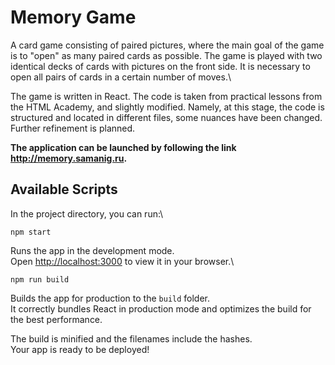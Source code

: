 # Memory Game

A card game consisting of paired pictures, where the main goal of the game is to "open" as many paired cards as possible. The game is played with two identical decks of cards with pictures on the front side. It is necessary to open all pairs of cards in a certain number of moves.\

The game is written in React. The code is taken from practical lessons from the HTML Academy, and slightly modified. Namely, at this stage, the code is structured and located in different files, some nuances have been changed. Further refinement is planned.

**The application can be launched by following the link http://memory.samanig.ru.**

## Available Scripts

In the project directory, you can run:\

`npm start`

Runs the app in the development mode.\
Open [http://localhost:3000](http://localhost:3000) to view it in your browser.\

`npm run build`

Builds the app for production to the `build` folder.\
It correctly bundles React in production mode and optimizes the build for the best performance.

The build is minified and the filenames include the hashes.\
Your app is ready to be deployed!